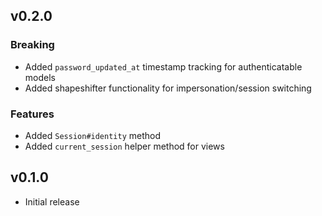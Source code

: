## v0.2.0

### Breaking

- Added `password_updated_at` timestamp tracking for authenticatable models
- Added shapeshifter functionality for impersonation/session switching

### Features

- Added `Session#identity` method
- Added `current_session` helper method for views

## v0.1.0

- Initial release
